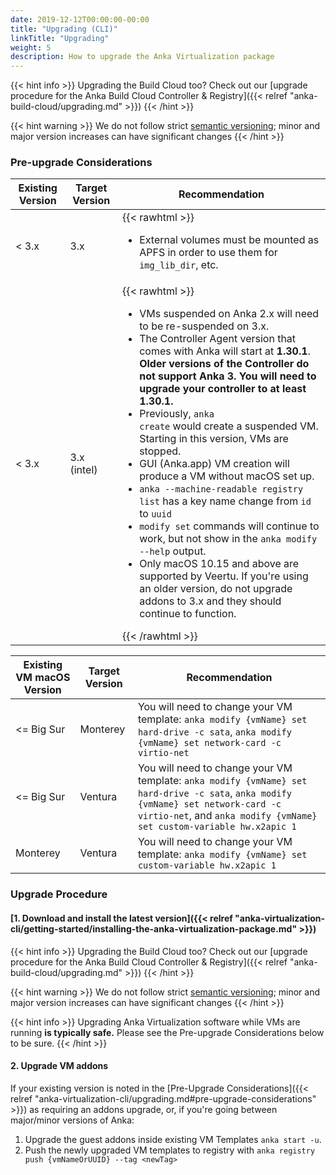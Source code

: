 ```yaml
---
date: 2019-12-12T00:00:00-00:00
title: "Upgrading (CLI)"
linkTitle: "Upgrading"
weight: 5
description: How to upgrade the Anka Virtualization package
---
```


{{< hint info >}}
Upgrading the Build Cloud too? Check out our [upgrade procedure for the Anka Build Cloud Controller & Registry]({{< relref "anka-build-cloud/upgrading.md" >}})
{{< /hint >}}

{{< hint warning >}}
We do not follow strict [semantic versioning](https://semver.org/); minor and major version increases can have significant changes
{{< /hint >}}

### Pre-upgrade Considerations

Existing Version | Target Version | Recommendation
--- | --- | ---
< 3.x | 3.x | {{< rawhtml >}}<ul><li>External volumes must be mounted as APFS in order to use them for `img_lib_dir`, etc.</li></ul> |
< 3.x | 3.x (intel) | {{< rawhtml >}}<ul><li>VMs suspended on Anka 2.x will need to be re-suspended on 3.x.</li><li>The Controller Agent version that comes with Anka will start at <b>1.30.1</b>. <b>Older versions of the Controller do not support Anka 3. You will need to upgrade your controller to at least 1.30.1.</b></li><li>Previously, <code>anka create</code> would create a suspended VM. Starting in this version, VMs are stopped.</li><li>GUI (Anka.app) VM creation will produce a VM without macOS set up.</li><li><code>anka --machine-readable registry list</code> has a key name change from <code>id</code> to <code>uuid</code></li><li><code>modify set</code> commands will continue to work, but not show in the <code>anka modify --help</code> output.</li><li>Only macOS 10.15 and above are supported by Veertu. If you're using an older version, do not upgrade addons to 3.x and they should continue to function.</li></ul>{{< /rawhtml >}}

Existing VM macOS Version | Target Version | Recommendation
--- | --- | ---
<= Big Sur | Monterey | You will need to change your VM template: `anka modify {vmName} set hard-drive -c sata`, `anka modify {vmName} set network-card -c virtio-net`
<= Big Sur | Ventura | You will need to change your VM template: `anka modify {vmName} set hard-drive -c sata`, `anka modify {vmName} set network-card -c virtio-net`, and `anka modify {vmName} set custom-variable hw.x2apic 1`
Monterey | Ventura | You will need to change your VM template: `anka modify {vmName} set custom-variable hw.x2apic 1`

### Upgrade Procedure

#### [1. Download and install the latest version]({{< relref "anka-virtualization-cli/getting-started/installing-the-anka-virtualization-package.md" >}})

{{< hint info >}}
Upgrading the Build Cloud too? Check out our [upgrade procedure for the Anka Build Cloud Controller & Registry]({{< relref "anka-build-cloud/upgrading.md" >}})
{{< /hint >}}

{{< hint warning >}}
We do not follow strict [semantic versioning](https://semver.org/); minor and major version increases can have significant changes
{{< /hint >}}

{{< hint info >}}
Upgrading Anka Virtualization software while VMs are running **is typically safe.** Please see the Pre-upgrade Considerations below to be sure.
{{< /hint >}}

#### 2. Upgrade VM addons

If your existing version is noted in the [Pre-Upgrade Considerations]({{< relref "anka-virtualization-cli/upgrading.md#pre-upgrade-considerations" >}}) as requiring an addons upgrade, or, if you're going between major/minor versions of Anka:

   1. Upgrade the guest addons inside existing VM Templates `anka start -u`.
   2. Push the newly upgraded VM templates to registry with `anka registry push {vmNameOrUUID} --tag <newTag>`
